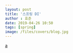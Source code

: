 ```yaml
---
layout: post
title: '스프링 DI'
author : 효준
date: 2019-04-26 10:50
tags: [spring]
image: /files/covers/blog.jpg
---
```


<a href="https://joont.tistory.com/139?category=588545">a</a>
